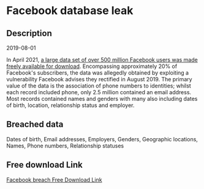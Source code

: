 # Facebook database leak

## Description

2019-08-01

In April 2021, <a href="https://www.bleepingcomputer.com/news/security/533-million-facebook-users-phone-numbers-leaked-on-hacker-forum/" target="_blank" rel="noopener">a large data set of over 500 million Facebook users was made freely available for download</a>. Encompassing approximately 20% of Facebook's subscribers, the data was allegedly obtained by exploiting a vulnerability Facebook advises they rectified in August 2019. The primary value of the data is the association of phone numbers to identities; whilst each record included phone, only 2.5 million contained an email address. Most records contained names and genders with many also including dates of birth, location, relationship status and employer.

## Breached data

Dates of birth, Email addresses, Employers, Genders, Geographic locations, Names, Phone numbers, Relationship statuses

## Free download Link

[Facebook breach Free Download Link](https://tinyurl.com/2b2k277t)